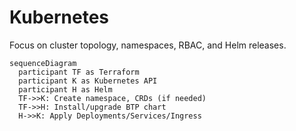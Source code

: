 # Kubernetes

Focus on cluster topology, namespaces, RBAC, and Helm releases.

```mermaid
sequenceDiagram
  participant TF as Terraform
  participant K as Kubernetes API
  participant H as Helm
  TF->>K: Create namespace, CRDs (if needed)
  TF->>H: Install/upgrade BTP chart
  H->>K: Apply Deployments/Services/Ingress
```

